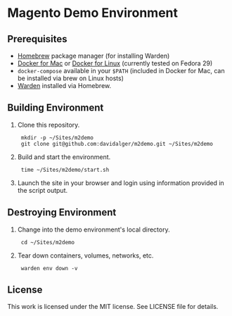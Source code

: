 # Magento Demo Environment

## Prerequisites

* [Homebrew](https://brew.sh) package manager (for installing Warden)
* [Docker for Mac](https://hub.docker.com/editions/community/docker-ce-desktop-mac) or [Docker for Linux](https://docs.docker.com/install/linux/docker-ce/fedora/) (currently tested on Fedora 29)
* `docker-compose` available in your `$PATH` (included in Docker for Mac, can be installed via brew on Linux hosts)
* [Warden](https://warden.dev/) installed via Homebrew.

## Building Environment

1. Clone this repository.

        mkdir -p ~/Sites/m2demo
        git clone git@github.com:davidalger/m2demo.git ~/Sites/m2demo

2. Build and start the environment.

        time ~/Sites/m2demo/start.sh

3. Launch the site in your browser and login using information provided in the script output.

## Destroying Environment

1. Change into the demo environment's local directory.

        cd ~/Sites/m2demo

2. Tear down containers, volumes, networks, etc.

        warden env down -v

## License

This work is licensed under the MIT license. See LICENSE file for details.
